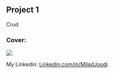## Project 1
Crud
   
### Cover:
![](https://s30.picofile.com/file/8470387518/crud.jpg)

My Linkedin: [Linkedin.com/in/MiladJoodi](https://www.linkedin.com/in/MiladJoodi/)  
